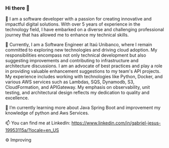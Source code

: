 ### Hi there 👋

<!--
**gljooj/gljooj** is a ✨ _special_ ✨ repository because its `README.md` (this file) appears on your GitHub profile.

Here are some ideas to get you started:

- 🔭 I’m currently working on ...
- 🌱 I’m currently learning ...
- 👯 I’m looking to collaborate on ...
- 🤔 I’m looking for help with ...
- 💬 Ask me about ...
- 📫 How to reach me: ...
- 😄 Pronouns: ...
- ⚡ Fun fact: ...
-->

💭 I am a software developer with a passion for creating innovative and impactful digital solutions. With over 5 years of experience in the technology field, I have embarked on a diverse and challenging professional journey that has allowed me to enhance my technical skills.

🔭 Currently, I am a Software Engineer at Itaú Unibanco, where I remain committed to exploring new technologies and driving cloud adoption. My responsibilities encompass not only technical development but also suggesting improvements and contributing to infrastructure and architecture discussions. I am an advocate of best practices and play a role in providing valuable enhancement suggestions to my team's API projects. My experience includes working with technologies like Python, Docker, and various AWS services such as Lambdas, SQS, Dynamodb, S3, CloudFormation, and APIGateway. My emphasis on observability, unit testing, and architectural design reflects my dedication to quality and excellence.

🌱 I’m currently learning more about Java Spring Boot and improvement my knowledge of python and Aws Services.

 📫 You can find me at LinkedIn: https://www.linkedin.com/in/gabriel-jesus-19953115a/?locale=en_US

 ⚙ Improving
